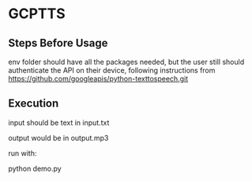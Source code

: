 # GCPTTS
## Steps Before Usage
env folder should have all the packages needed, but the user still should authenticate the API on their device, following instructions from https://github.com/googleapis/python-texttospeech.git
## Execution
input should be text in input.txt

output would be in output.mp3

run with:

  python demo.py
